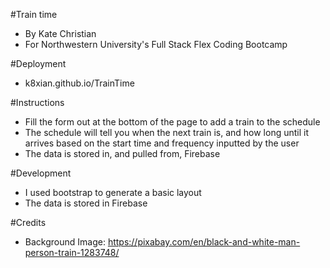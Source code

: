 #Train time
* By Kate Christian
* For Northwestern University's Full Stack Flex Coding Bootcamp

#Deployment
* k8xian.github.io/TrainTime


#Instructions
* Fill the form out at the bottom of the page to add a train to the schedule
* The schedule will tell you when the next train is, and how long until it arrives based on the start time and frequency inputted by the user
* The data is stored in, and pulled from, Firebase

#Development
* I used bootstrap to generate a basic layout
* The data is stored in Firebase

#Credits
* Background Image: https://pixabay.com/en/black-and-white-man-person-train-1283748/


